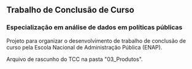 ## Trabalho de Conclusão de Curso
### Especialização em análise de dados em políticas públicas

Projeto para organizar o desenvolvimento de trabalho de conclusão de curso pela Escola Nacional de Administração Pública (ENAP). 

Arquivo de rascunho do TCC na pasta "03_Produtos".
